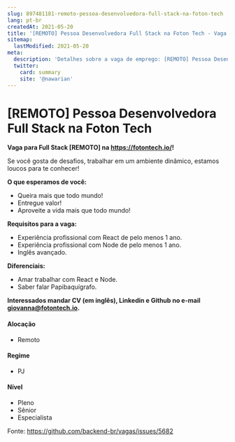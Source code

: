 ```yaml
---
slug: 897481181-remoto-pessoa-desenvolvedora-full-stack-na-foton-tech
lang: pt-br
createdAt: 2021-05-20
title: '[REMOTO] Pessoa Desenvolvedora Full Stack na Foton Tech - Vaga de Emprego'
sitemap:
  lastModified: 2021-05-20
meta:
  description: 'Detalhes sobre a vaga de emprego: [REMOTO] Pessoa Desenvolvedora Full Stack na Foton Tech'
  twitter:
    card: summary
    site: '@nawarian'
---
```


# [REMOTO] Pessoa Desenvolvedora Full Stack na Foton Tech

**Vaga para Full Stack [REMOTO] na https://fotontech.io/!**

Se você gosta de desafios, trabalhar em um ambiente dinâmico, estamos loucos para te conhecer!

**O que esperamos de você:**

- Queira mais que todo mundo!
- Entregue valor!
- Aproveite a vida mais que todo mundo!

**Requisitos para a vaga:**

- Experiência profissional com React de pelo menos 1 ano.
- Experiência profissional com Node de pelo menos 1 ano.
- Inglês avançado. 

**Diferenciais:** 

- Amar trabalhar com React e Node.
- Saber falar Papibaquígrafo.

**Interessados mandar CV (em inglês), Linkedin e Github no e-mail giovanna@fotontech.io.**

#### Alocação
- Remoto

#### Regime
- PJ

#### Nível
- Pleno
- Sênior
- Especialista


Fonte: https://github.com/backend-br/vagas/issues/5682